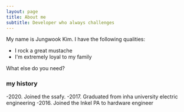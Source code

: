 ```yaml
---
layout: page
title: About me
subtitle: Developer who always challenges
---
```


My name is Jungwook Kim. I have the following qualities:

- I rock a great mustache
- I'm extremely loyal to my family

What else do you need?

### my history

-2020. Joined the ssafy.
-2017. Graduated from inha university electric engineering
-2016. Joined the Inkel PA to hardware engineer
